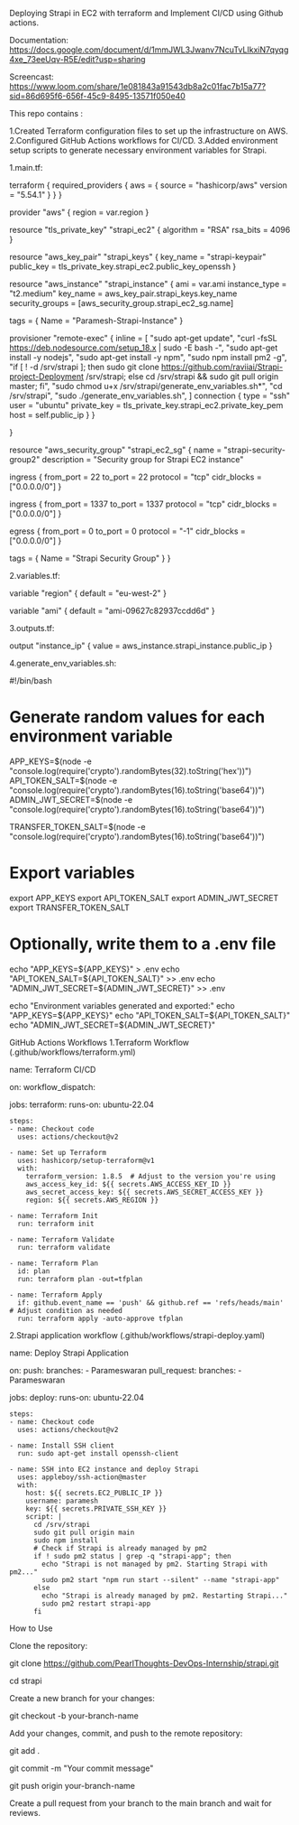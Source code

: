 Deploying Strapi in EC2 with terraform and Implement CI/CD using Github actions.

Documentation: https://docs.google.com/document/d/1mmJWL3Jwanv7NcuTvLIkxiN7qyqg4xe_73eeUqv-R5E/edit?usp=sharing

Screencast: https://www.loom.com/share/1e081843a91543db8a2c01fac7b15a77?sid=86d695f6-656f-45c9-8495-13571f050e40


This repo contains :

1.Created Terraform configuration files to set up the infrastructure on AWS.
2.Configured GitHub Actions workflows for CI/CD.
3.Added environment setup scripts to generate necessary environment variables for Strapi.
 
1.main.tf: 

terraform {
  required_providers {
    aws = {
      source = "hashicorp/aws"
      version = "5.54.1"
    }
  }
}

provider "aws" {
  region = var.region
}

resource "tls_private_key" "strapi_ec2" {
  algorithm = "RSA"
  rsa_bits  = 4096
}

resource "aws_key_pair" "strapi_keys" {
  key_name   = "strapi-keypair"
  public_key = tls_private_key.strapi_ec2.public_key_openssh
}

resource "aws_instance" "strapi_instance" {
  ami           = var.ami
  instance_type = "t2.medium"
  key_name      = aws_key_pair.strapi_keys.key_name
  security_groups = [aws_security_group.strapi_ec2_sg.name]

  tags = {
    Name = "Paramesh-Strapi-Instance"
  }

  provisioner "remote-exec" {
  inline = [
    "sudo apt-get update",
    "curl -fsSL https://deb.nodesource.com/setup_18.x | sudo -E bash -",
    "sudo apt-get install -y nodejs",
    "sudo apt-get install -y npm",
    "sudo npm install pm2 -g",
    "if [ ! -d /srv/strapi ]; then sudo git clone https://github.com/raviiai/Strapi-project-Deployment /srv/strapi; else cd /srv/strapi && sudo git pull origin master; fi",
    "sudo chmod u+x /srv/strapi/generate_env_variables.sh*",
    "cd /srv/strapi",
    "sudo ./generate_env_variables.sh",
]
    connection {
      type        = "ssh"
      user        = "ubuntu"
      private_key = tls_private_key.strapi_ec2.private_key_pem
      host        = self.public_ip
    }
  }

}

resource "aws_security_group" "strapi_ec2_sg" {
  name        = "strapi-security-group2"
  description = "Security group for Strapi EC2 instance"

  ingress {
    from_port   = 22
    to_port     = 22
    protocol    = "tcp"
    cidr_blocks = ["0.0.0.0/0"]
  }

  ingress {
    from_port   = 1337
    to_port     = 1337
    protocol    = "tcp"
    cidr_blocks = ["0.0.0.0/0"]
  }

  egress {
    from_port   = 0
    to_port     = 0
    protocol    = "-1"
    cidr_blocks = ["0.0.0.0/0"]
  }

  tags = {
    Name = "Strapi Security Group"
  }
}

2.variables.tf:

variable "region" {
  default = "eu-west-2"
}

variable "ami" {
  default = "ami-09627c82937ccdd6d"
}

3.outputs.tf:

output "instance_ip" {
  value = aws_instance.strapi_instance.public_ip
}

4.generate_env_variables.sh:

#!/bin/bash
# Generate random values for each environment variable
APP_KEYS=$(node -e "console.log(require('crypto').randomBytes(32).toString('hex'))")
API_TOKEN_SALT=$(node -e "console.log(require('crypto').randomBytes(16).toString('base64'))")
ADMIN_JWT_SECRET=$(node -e "console.log(require('crypto').randomBytes(16).toString('base64'))")

TRANSFER_TOKEN_SALT=$(node -e "console.log(require('crypto').randomBytes(16).toString('base64'))")
# Export variables
export APP_KEYS
export API_TOKEN_SALT
export ADMIN_JWT_SECRET
export TRANSFER_TOKEN_SALT

# Optionally, write them to a .env file
echo "APP_KEYS=${APP_KEYS}" > .env
echo "API_TOKEN_SALT=${API_TOKEN_SALT}" >> .env
echo "ADMIN_JWT_SECRET=${ADMIN_JWT_SECRET}" >> .env

echo "Environment variables generated and exported:"
echo "APP_KEYS=${APP_KEYS}"
echo "API_TOKEN_SALT=${API_TOKEN_SALT}"
echo "ADMIN_JWT_SECRET=${ADMIN_JWT_SECRET}"

GitHub Actions Workflows
1.Terraform Workflow (.github/workflows/terraform.yml)

name: Terraform CI/CD

on:
  workflow_dispatch:

jobs:
  terraform:
    runs-on: ubuntu-22.04

    steps:
    - name: Checkout code
      uses: actions/checkout@v2

    - name: Set up Terraform
      uses: hashicorp/setup-terraform@v1
      with:
        terraform_version: 1.8.5  # Adjust to the version you're using
        aws_access_key_id: ${{ secrets.AWS_ACCESS_KEY_ID }}
        aws_secret_access_key: ${{ secrets.AWS_SECRET_ACCESS_KEY }}
        region: ${{ secrets.AWS_REGION }}

    - name: Terraform Init
      run: terraform init

    - name: Terraform Validate
      run: terraform validate

    - name: Terraform Plan
      id: plan
      run: terraform plan -out=tfplan

    - name: Terraform Apply
      if: github.event_name == 'push' && github.ref == 'refs/heads/main'  # Adjust condition as needed
      run: terraform apply -auto-approve tfplan

2.Strapi application workflow (.github/workflows/strapi-deploy.yaml)

name: Deploy Strapi Application

on:
  push:
    branches:
      - Parameswaran 
  pull_request:
    branches:
      - Parameswaran  

jobs:
  deploy:
    runs-on: ubuntu-22.04

    steps:
    - name: Checkout code
      uses: actions/checkout@v2

    - name: Install SSH client
      run: sudo apt-get install openssh-client

    - name: SSH into EC2 instance and deploy Strapi
      uses: appleboy/ssh-action@master
      with:
        host: ${{ secrets.EC2_PUBLIC_IP }}
        username: paramesh
        key: ${{ secrets.PRIVATE_SSH_KEY }}
        script: |
          cd /srv/strapi
          sudo git pull origin main
          sudo npm install         
          # Check if Strapi is already managed by pm2
          if ! sudo pm2 status | grep -q "strapi-app"; then
            echo "Strapi is not managed by pm2. Starting Strapi with pm2..."
            sudo pm2 start "npm run start --silent" --name "strapi-app"
          else
            echo "Strapi is already managed by pm2. Restarting Strapi..."
            sudo pm2 restart strapi-app
          fi

How to Use

Clone the repository:

git clone https://github.com/PearlThoughts-DevOps-Internship/strapi.git

cd strapi

Create a new branch for your changes:

git checkout -b your-branch-name

Add your changes, commit, and push to the remote repository:

git add .

git commit -m "Your commit message"

git push origin your-branch-name

Create a pull request from your branch to the main branch and wait for reviews.


